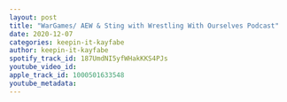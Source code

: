 ```yaml
---
layout: post
title: "WarGames/ AEW & Sting with Wrestling With Ourselves Podcast"
date: 2020-12-07
categories: keepin-it-kayfabe
author: keepin-it-kayfabe
spotify_track_id: 187UmdNI5yfWHakKKS4PJs
youtube_video_id: 
apple_track_id: 1000501633548
youtube_metadata: 
---
```

